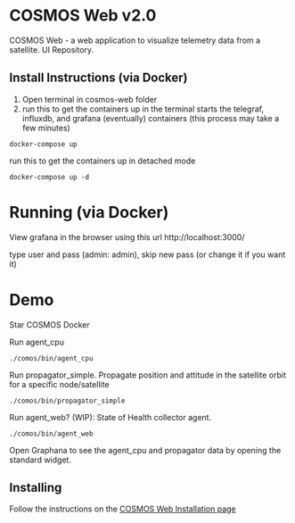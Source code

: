 # COSMOS Web v2.0

COSMOS Web - a web application to visualize telemetry data from a satellite. UI Repository.

## Install Instructions (via Docker)

1. Open terminal in cosmos-web folder
2. run this to get the containers up in the terminal
starts the telegraf, influxdb, and grafana (eventually) containers (this process may take a few minutes)
```
docker-compose up
```

run this to get the containers up in detached mode
```
docker-compose up -d
```

# Running (via Docker)

View grafana in the browser using this url
http://localhost:3000/

type user and pass (admin: admin), skip new pass (or change it if you want it)


# Demo 

Star COSMOS Docker

Run agent_cpu
```
./comos/bin/agent_cpu 
```

Run propagator_simple. Propagate position and attitude in the satellite orbit for a specific node/satellite
```
./comos/bin/propagator_simple
```

Run agent_web? (WIP): State of Health collector agent.
```
./comos/bin/agent_web
```

Open Graphana to see the agent_cpu and propagator data by opening the standard widget.

## Installing

Follow the instructions on the [COSMOS Web Installation page](https://hsfl.github.io/cosmos-docs/pages/2-getting_started/install/cosmos-web.html)
